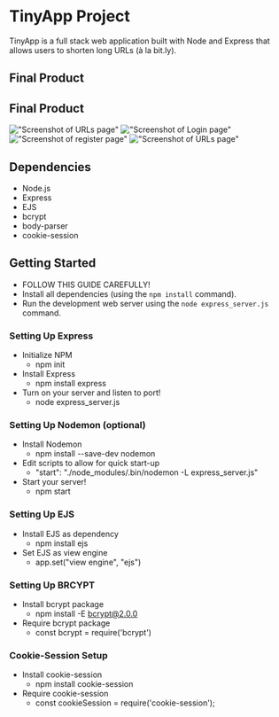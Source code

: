 # TinyApp Project

TinyApp is a full stack web application built with Node and Express that allows users to shorten long URLs (à la bit.ly).

## Final Product

## Final Product

!["Screenshot of URLs page"](https://github.com/mbchehade/tinyapp/blob/feature/user-registration/docs/Create-New-URLs%20Page.png?raw=true)
!["Screenshot of Login page"](https://github.com/mbchehade/tinyapp/blob/feature/user-registration/docs/Login-Page.png?raw=true)
!["Screenshot of register page"](https://github.com/mbchehade/tinyapp/blob/feature/user-registration/docs/Register-Page.png?raw=true)
!["Screenshot of URLs page"](https://github.com/mbchehade/tinyapp/blob/feature/user-registration/docs/URLs-Page.png)

## Dependencies

- Node.js
- Express
- EJS
- bcrypt
- body-parser
- cookie-session

## Getting Started

- FOLLOW THIS GUIDE CAREFULLY!
- Install all dependencies (using the `npm install` command).
- Run the development web server using the `node express_server.js` command.


### Setting Up Express

- Initialize NPM
    - npm init 
- Install Express
    - npm install express
- Turn on your server and listen to port!
    - node express_server.js

### Setting Up Nodemon (optional)

- Install Nodemon
    - npm install --save-dev nodemon
- Edit scripts to allow for quick start-up
    - "start": "./node_modules/.bin/nodemon -L express_server.js"
- Start your server!
    - npm start 

### Setting Up EJS

- Install EJS as dependency
    - npm install ejs
- Set EJS as view engine
    - app.set("view engine", "ejs")

### Setting Up BRCYPT

- Install bcrypt package
    - npm install -E bcrypt@2.0.0
- Require bcrypt package
    - const bcrypt = require('bcrypt')

### Cookie-Session Setup

- Install cookie-session
    - npm install cookie-session
- Require cookie-session
    - const cookieSession = require('cookie-session');

